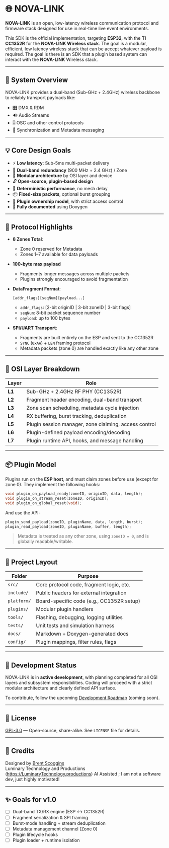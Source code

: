 # 🌐 NOVA-LINK

**NOVA-LINK** is an open, low-latency wireless communication protocol and firmware stack designed for use in real-time live event environments.

This SDK is the official implementation, targeting **ESP32**, with the **TI CC1352R** for the **NOVA-LINK Wireless stack**. The goal is a modular, efficient, low latency wireless stack that can be accept whatever payload is required. The goal is there is an SDK that a plugin based system can interact with the **NOVA-LINK** Wireless stack.

---

## 🔧 System Overview

NOVA-LINK provides a dual-band (Sub-GHz + 2.4GHz) wireless backbone to reliably transport payloads like:

- 🎛 DMX & RDM
- 🔊 Audio Streams
- 🎚 OSC and other control protocols
- 🔁 Synchronization and Metadata messaging

---

## 💡 Core Design Goals

- ⚡ **Low latency**: Sub-5ms multi-packet delivery
- 🔁 **Dual-band redundancy** (900 MHz + 2.4 GHz) / Zone
- 🧱 **Modular architecture** by OSI layer and device
- 🔓 **Open-source, plugin-based design**
- 🎯 **Deterministic performance**, no mesh delay
- 📦 **Fixed-size packets**, optional burst grouping
- 🧠 **Plugin ownership model**, with strict access control
- 📝 **Fully documented** using Doxygen

---

## 📶 Protocol Highlights

- **8 Zones Total**:
  - Zone 0 reserved for Metadata
  - Zones 1–7 available for data payloads
- **100-byte max payload**
  - Fragments longer messages across multiple packets
  - Plugins strongly encouraged to avoid fragmentation
- **DataFragment Format**:
  ```
  [addr_flags][seqNum][payload...]
  ```
  - `addr_flags`: [2-bit originID | 3-bit zoneID | 3-bit flags]
  - `seqNum`: 8-bit packet sequence number
  - `payload`: up to 100 bytes

- **SPI/UART Transport**:
  - Fragments are built entirely on the ESP and sent to the CC1352R
  - `SYNC` (`0xAA`) + `LEN` framing protocol
  - Metadata packets (zone 0) are handled exactly like any other zone

---

## 🧱 OSI Layer Breakdown

| Layer | Role |
|-------|------|
| **L1** | Sub-GHz + 2.4GHz RF PHY (CC1352R) |
| **L2** | Fragment header encoding, dual-band transport |
| **L3** | Zone scan scheduling, metadata cycle injection |
| **L4** | RX buffering, burst tracking, deduplication |
| **L5** | Plugin session manager, zone claiming, access control |
| **L6** | Plugin-defined payload encoding/decoding |
| **L7** | Plugin runtime API, hooks, and message handling |

---

## 📦 Plugin Model

Plugins run on the **ESP host**, and must claim zones before use (except for zone 0). They implement the following hooks:

```c
void plugin_on_payload_ready(zoneID, originID, data, length);
void plugin_on_stream_reset(zoneID, originID);
void plugin_on_global_reset(void);
```

And use the API:

```c
plugin_send_payload(zoneID, pluginName, data, length, burst);
plugin_read_payload(zoneID, pluginName, buffer, length);
```

> Metadata is treated as any other zone, using `zoneID = 0`, and is globally readable/writable.

---

## 📂 Project Layout

| Folder     | Purpose                                  |
|------------|-------------------------------------------|
| `src/`     | Core protocol code, fragment logic, etc. |
| `include/` | Public headers for external integration  |
| `platform/`| Board-specific code (e.g., CC1352R setup)|
| `plugins/` | Modular plugin handlers                  |
| `tools/`   | Flashing, debugging, logging utilities   |
| `tests/`   | Unit tests and simulation harness        |
| `docs/`    | Markdown + Doxygen-generated docs        |
| `config/`  | Plugin mappings, filter rules, flags     |

---

## 🚧 Development Status

NOVA-LINK is in **active development**, with planning completed for all OSI layers and subsystem responsibilities. Coding will proceed with a strict modular architecture and clearly defined API surface.

To contribute, follow the upcoming [Development Roadmap](#) (coming soon).

---

## 📜 License

[GPL-3.0](LICENSE) — Open-source, share-alike. See `LICENSE` file for details.

---

## 🧠 Credits

Designed by [Brent Scoggins](https://github.com/Juicebox6030)  
Luminary Technology and Productions (https://LuminaryTechnology.productions)
AI Assisted ; I am not a software dev, just highly motivated!

---

## ✨ Goals for v1.0

- [ ] Dual-band TX/RX engine (ESP ↔ CC1352R)
- [ ] Fragment serialization & SPI framing
- [ ] Burst-mode handling + stream deduplication
- [ ] Metadata management channel (Zone 0)
- [ ] Plugin lifecycle hooks
- [ ] Plugin loader + runtime isolation

